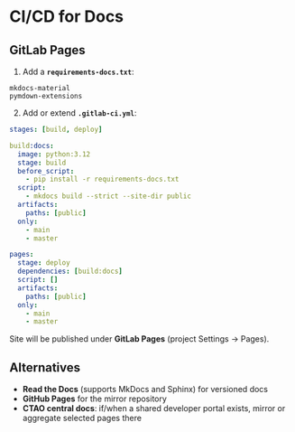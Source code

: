 # CI/CD for Docs

## GitLab Pages

1. Add a **`requirements-docs.txt`**:

```
mkdocs-material
pymdown-extensions
```

2. Add or extend **`.gitlab-ci.yml`**:

```yaml
stages: [build, deploy]

build:docs:
  image: python:3.12
  stage: build
  before_script:
    - pip install -r requirements-docs.txt
  script:
    - mkdocs build --strict --site-dir public
  artifacts:
    paths: [public]
  only:
    - main
    - master

pages:
  stage: deploy
  dependencies: [build:docs]
  script: []
  artifacts:
    paths: [public]
  only:
    - main
    - master
```

Site will be published under **GitLab Pages** (project Settings → Pages).

## Alternatives

- **Read the Docs** (supports MkDocs and Sphinx) for versioned docs
- **GitHub Pages** for the mirror repository
- **CTAO central docs**: if/when a shared developer portal exists, mirror or aggregate selected pages there
